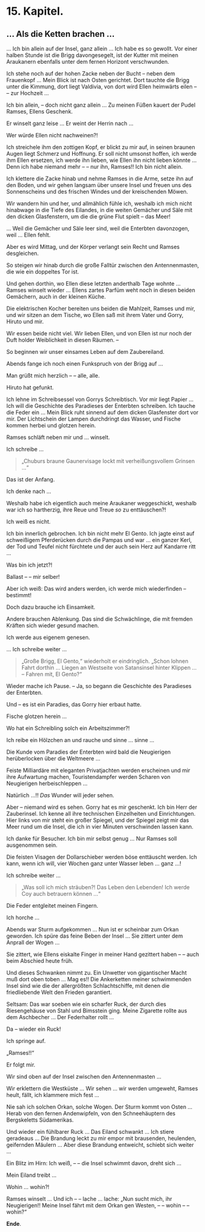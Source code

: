 15\. Kapitel.
=============
… Als die Ketten brachen …
--------------------------

… Ich bin allein auf der Insel, ganz allein … Ich habe es so gewollt. Vor einer
halben Stunde ist die Brigg davongesegelt, ist der Kutter mit meinen Araukanern
ebenfalls unter dem fernen Horizont verschwunden.

Ich stehe noch auf der hohen Zacke neben der Bucht – neben dem Frauenkopf …
Mein Blick ist nach Osten gerichtet. Dort tauchte die Brigg unter die Kimmung,
dort liegt Valdivia, von dort wird Ellen heimwärts eilen – – zur Hochzeit …

Ich bin allein, – doch nicht ganz allein … Zu meinen Füßen kauert der Pudel
Ramses, Ellens Geschenk.

Er winselt ganz leise … Er weint der Herrin nach …

Wer würde Ellen nicht nachweinen?!

Ich streichele ihm den zottigen Kopf, er blickt zu mir auf, in seinen braunen
Augen liegt Schmerz und Hoffnung. Er soll nicht umsonst hoffen, ich werde ihm
Ellen ersetzen, ich werde ihn lieben, wie Ellen ihn nicht lieben könnte … Denn
ich habe niemand mehr – – nur ihn, Ramses!! Ich bin nicht allein.

Ich klettere die Zacke hinab und nehme Ramses in die Arme, setze ihn auf den
Boden, und wir gehen langsam über unsere Insel und freuen uns des Sonnenscheins
und des frischen Windes und der kreischenden Möwen.

Wir wandern hin und her, und allmählich fühle ich, weshalb ich mich nicht
hinabwage in die Tiefe des Eilandes, in die weiten Gemächer und Säle mit den
dicken Glasfenstern, um die die grüne Flut spielt – das Meer!

… Weil die Gemächer und Säle leer sind, weil die Enterbten davonzogen, weil …
Ellen fehlt.

Aber es wird Mittag, und der Körper verlangt sein Recht und Ramses desgleichen.

So steigen wir hinab durch die große Falltür zwischen den Antennenmasten, die
wie ein doppeltes Tor ist.

Und gehen dorthin, wo Ellen diese letzten anderthalb Tage wohnte … Ramses
winselt wieder … Ellens zartes Parfüm weht noch in diesen beiden Gemächern,
auch in der kleinen Küche.

Die elektrischen Kocher bereiten uns beiden die Mahlzeit, Ramses und mir, und
wir sitzen an dem Tische, wo Ellen saß mit ihrem Vater und Gorry, Hiruto und
mir.

Wir essen beide nicht viel. Wir lieben Ellen, und von Ellen ist nur noch der
Duft holder Weiblichkeit in diesen Räumen. –

So beginnen wir unser einsames Leben auf dem Zaubereiland.

Abends fange ich noch einen Funkspruch von der Brigg auf …

Man grüßt mich herzlich – – alle, alle.

Hiruto hat gefunkt.

Ich lehne im Schreibsessel von Gorrys Schreibtisch. Vor mir liegt Papier … Ich
will die Geschichte des Paradieses der Enterbten schreiben. Ich tauche die
Feder ein … Mein Blick ruht sinnend auf dem dicken Glasfenster dort vor mir.
Der Lichtschein der Lampen durchdringt das Wasser, und Fische kommen herbei und
glotzen herein.

Ramses schläft neben mir und … winselt.

Ich schreibe …

> „Chuburs braune Gaunervisage lockt mit verheißungsvollem Grinsen …“

Das ist der Anfang.

Ich denke nach …

Weshalb habe ich eigentlich auch meine Araukaner weggeschickt, weshalb war ich
so hartherzig, ihre Reue und Treue *so* zu enttäuschen?!

Ich weiß es nicht.

Ich bin innerlich gebrochen. Ich bin nicht mehr El Gento. Ich jagte einst auf
schweißigem Pferderücken durch die Pampas und war … ein ganzer Kerl, der Tod
und Teufel nicht fürchtete und der auch sein Herz auf Kandarre ritt …

Was bin ich jetzt?!

Ballast – – mir selber!

Aber ich weiß: Das wird anders werden, ich werde mich wiederfinden – bestimmt!

Doch dazu brauche ich Einsamkeit.

Andere brauchen Ablenkung. Das sind die Schwächlinge, die mit fremden Kräften
sich wieder gesund machen.

Ich werde aus eigenem genesen.

… Ich schreibe weiter …

> „Große Brigg, El Gento,“ wiederholt er eindringlich. „Schon lohnen Fahrt
dorthin … Liegen an Westseite von Satansinsel hinter Klippen … – Fahren mit, El
Gento?“

Wieder mache ich Pause. – Ja, so begann die Geschichte des Paradieses der
Enterbten.

Und – es ist ein Paradies, das Gorry hier erbaut hatte.

Fische glotzen herein …

Wo hat ein Schreibling solch ein Arbeitszimmer?!

Ich reibe ein Hölzchen an und rauche und sinne … sinne …

Die Kunde vom Paradies der Enterbten wird bald die Neugierigen herüberlocken
über die Weltmeere …

Feiste Milliardäre mit eleganten Privatjachten werden erscheinen und mir ihre
Aufwartung machen, Touristendampfer werden Scharen von Neugierigen
herbeischleppen …

Natürlich …!! *Das* Wunder will jeder sehen.

Aber – niemand wird es sehen. Gorry hat es mir geschenkt. Ich bin Herr der
Zauberinsel. Ich kenne all ihre technischen Einzelheiten und Einrichtungen.
Hier links von mir steht ein großer Spiegel, und der Spiegel zeigt mir das Meer
rund um die Insel, die ich in vier Minuten verschwinden lassen kann.

Ich danke für Besucher. Ich bin mir selbst genug … Nur Ramses soll ausgenommen
sein.

Die feisten Visagen der Dollarschieber werden böse enttäuscht werden. Ich kann,
wenn ich will, vier Wochen ganz unter Wasser leben … ganz …!

Ich schreibe weiter …

> „Was soll ich mich sträuben?! Das Leben den Lebenden! Ich werde Coy auch
> betrauern können …“

Die Feder entgleitet meinen Fingern.

Ich horche …

Abends war Sturm aufgekommen … Nun ist er scheinbar zum Orkan geworden. Ich
spüre das feine Beben der Insel … Sie zittert unter dem Anprall der Wogen …

Sie zittert, wie Ellens eiskalte Finger in meiner Hand gezittert haben – – auch
beim Abschied heute früh.

Und dieses Schwanken nimmt zu. Ein Unwetter von gigantischer Macht muß dort
oben toben … Mag es!! Die Ankerketten meiner schwimmenden Insel sind wie die
der allergrößten Schlachtschiffe, mit denen die friedliebende Welt den Frieden
garantiert.

Seltsam: Das war soeben wie ein scharfer Ruck, der durch dies Riesengehäuse von
Stahl und Bimsstein ging. Meine Zigarette rollte aus dem Aschbecher … Der
Federhalter rollt …

Da – wieder ein Ruck!

Ich springe auf.

„Ramses!!“

Er folgt mir.

Wir sind oben auf der Insel zwischen den Antennenmasten …

Wir erklettern die Westküste … Wir sehen … wir werden umgeweht, Ramses heult,
fällt, ich klammere mich fest …

Nie sah ich solchen Orkan, solche Wogen. Der Sturm kommt von Osten … Herab von
den fernen Andenwipfeln, von den Schneehäuptern des Bergskeletts Südamerikas.

Und wieder ein fühlbarer Ruck … Das Eiland schwankt … Ich stiere geradeaus …
Die Brandung leckt zu mir empor mit brausenden, heulenden, geifernden Mäulern …
Aber diese Brandung entweicht, schiebt sich weiter …

Ein Blitz im Hirn: Ich weiß, – – die Insel schwimmt davon, dreht sich …

Mein Eiland treibt …

Wohin … wohin?!

Ramses winselt … Und ich – – lache … lache: „Nun sucht mich, ihr Neugierigen!!
Meine Insel fährt mit dem Orkan gen Westen, – – wohin – – wohin?“



__Ende__.

 

